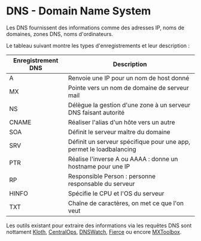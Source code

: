 # DNS - Domain Name System

Les DNS fournissent des informations comme des adresses IP, noms de domaines, zones DNS, noms d'ordinateurs.

Le tableau suivant montre les types d'enregistrements et leur description :

| Enregistrement DNS | Description                                                         |
|--------------------|---------------------------------------------------------------------|
| A                  | Renvoie une IP pour un nom de host donné                            |
| MX                 | Pointe vers un nom de domaine de serveur mail                       |
| NS                 | Délègue la gestion d'une zone à un serveur DNS faisant autorité     |
| CNAME              | Réaliser l'alias d'un hôte vers un autre                            |
| SOA                | Définit le serveur maître du domaine                                |
| SRV                | Définit un serveur spécifique pour une app, permet le loadbalancing |
| PTR                | Réalise l'inverse A ou AAAA : donne un hostname pour une IP         |
| RP                 | Responsible Person : personne responsable du serveur                |
| HINFO              | Spécifie le CPU et l'OS du serveur                                  |
| TXT                | Chaîne de caractères, on met ce que l'on veut                       |

Les outils existant pour extraire des informations via les requêtes DNS sont nottament [Kloth](http://www.kloth.net), [CentralOps](https://centralops.net/co), [DNSWatch](https://www.dnswatch.info), [Fierce](https://github.com/mschwager/fierce) ou encore [MXToolbox](https://mxtoolbox.com).